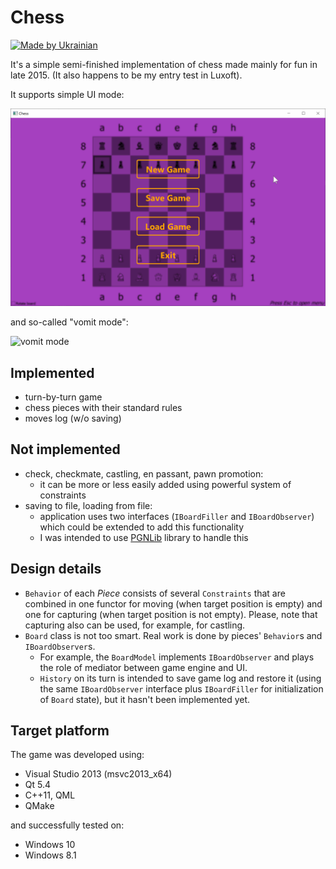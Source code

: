 # Chess

[![Made by Ukrainian](https://img.shields.io/static/v1?label=Made%20by&message=Ukrainian&labelColor=1f5fb2&color=fad247&style=for-the-badge)](https://github.com/GooRoo/ukrainian-shields)

It's a simple semi-finished implementation of chess made mainly for fun in late 2015. (It also happens to be my entry test in Luxoft).

It supports simple UI mode:

![simple mode](.images/chess-simple-mode.gif)

and so-called "vomit mode":

![vomit mode](.images/chess-vomit-mode.gif)

## Implemented

- turn-by-turn game
- chess pieces with their standard rules
- moves log (w/o saving)

## Not implemented

- check, checkmate, castling, en passant, pawn promotion:
    + it can be more or less easily added using powerful system of constraints
- saving to file, loading from file:
    + application uses two interfaces (`IBoardFiller` and `IBoardObserver`) which could be extended to add this functionality
    + I was intended to use [PGNLib][pgnlib] library to handle this

## Design details

- `Behavior` of each *Piece* consists of several `Constraints` that are combined in one functor for moving (when target position is empty) and one for capturing (when target position is not empty). Please, note that capturing also can be used, for example, for castling.
- `Board` class is not too smart. Real work is done by pieces' `Behavior`s and `IBoardObserver`s.
    + For example, the `BoardModel` implements `IBoardObserver` and plays the role of mediator between game engine and UI.
    + `History` on its turn is intended to save game log and restore it (using the same `IBoardObserver` interface plus `IBoardFiller` for initialization of `Board` state), but it hasn't been implemented yet.

## Target platform

The game was developed using:

- Visual Studio 2013 (msvc2013_x64)
- Qt 5.4
- C++11, QML
- QMake

and successfully tested on:

- Windows 10
- Windows 8.1

[pgnlib]: http://pgnlib.sourceforge.net/
